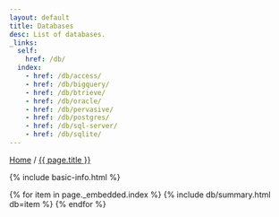 ```yaml
---
layout: default
title: Databases
desc: List of databases.
_links:
  self:
    href: /db/
  index:
    - href: /db/access/
    - href: /db/bigquery/
    - href: /db/btrieve/
    - href: /db/oracle/
    - href: /db/pervasive/
    - href: /db/postgres/
    - href: /db/sql-server/
    - href: /db/sqlite/
---
```


<nav>
  <a href="{{ site.url }}">Home</a> /
  <a href="{{ page.url }}">{{ page.title }}</a>
</nav>

{% include basic-info.html %}

{% for item in page._embedded.index %}
{% include db/summary.html db=item %}
{% endfor %}
